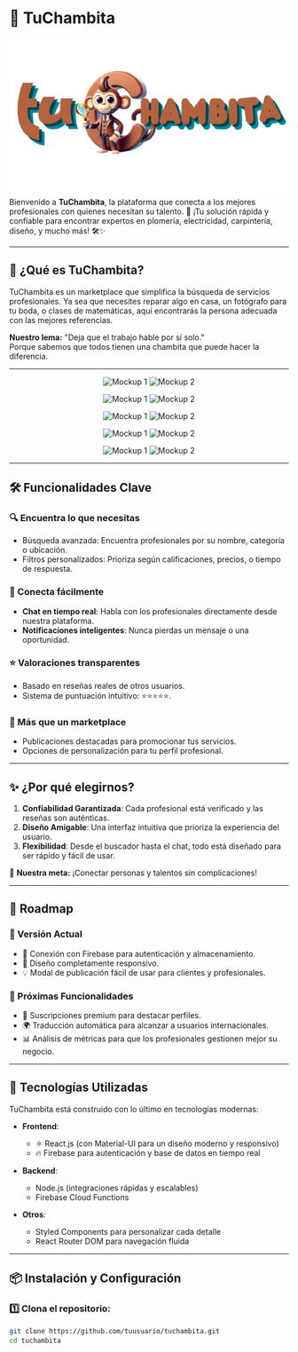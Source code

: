 # 🚀 TuChambita

![TuChambita Logo](/public/assets/banner.png)  
Bienvenido a **TuChambita**, la plataforma que conecta a los mejores profesionales con quienes necesitan su talento. 🌟 ¡Tu solución rápida y confiable para encontrar expertos en plomería, electricidad, carpintería, diseño, y mucho más! 🛠️✨

---

## 🌟 ¿Qué es TuChambita?
TuChambita es un marketplace que simplifica la búsqueda de servicios profesionales. Ya sea que necesites reparar algo en casa, un fotógrafo para tu boda, o clases de matemáticas, aquí encontrarás la persona adecuada con las mejores referencias.  

**Nuestro lema:** "Deja que el trabajo hable por sí solo."  
Porque sabemos que todos tienen una chambita que puede hacer la diferencia.

---
<p align="center">
  <img src="assets/readme/cc1.png" alt="Mockup 1" width="50%" />
  <img src="assets/readme/cc2.png" alt="Mockup 2" width="50%" />
</p>
<p align="center">
  <img src="assets/readme/cc4.png" alt="Mockup 1" width="50%" />
  <img src="assets/readme/cc5.png" alt="Mockup 2" width="50%" />
</p>
<p align="center">
  <img src="assets/readme/cc6.png" alt="Mockup 1" width="50%" />
  <img src="assets/readme/cc7.png" alt="Mockup 2" width="50%" />
</p>
<p align="center">
  <img src="assets/readme/cc8.png" alt="Mockup 1" width="50%" />
  <img src="assets/readme/cc9.png" alt="Mockup 2" width="50%" />
</p>
<p align="center">
  <img src="assets/readme/cc0.png" alt="Mockup 1" width="50%" />
  <img src="assets/readme/cc4.png" alt="Mockup 2" width="50%" />
</p>

---

## 🛠️ Funcionalidades Clave
### 🔍 Encuentra lo que necesitas
- Búsqueda avanzada: Encuentra profesionales por su nombre, categoría o ubicación.  
- Filtros personalizados: Prioriza según calificaciones, precios, o tiempo de respuesta.  

### 💬 Conecta fácilmente
- **Chat en tiempo real**: Habla con los profesionales directamente desde nuestra plataforma.  
- **Notificaciones inteligentes**: Nunca pierdas un mensaje o una oportunidad.  

### ⭐ Valoraciones transparentes
- Basado en reseñas reales de otros usuarios.  
- Sistema de puntuación intuitivo: ⭐⭐⭐⭐⭐.

### 🚀 Más que un marketplace
- Publicaciones destacadas para promocionar tus servicios.  
- Opciones de personalización para tu perfil profesional.

---

## ✨ ¿Por qué elegirnos?
1. **Confiabilidad Garantizada**: Cada profesional está verificado y las reseñas son auténticas.
2. **Diseño Amigable**: Una interfaz intuitiva que prioriza la experiencia del usuario.  
3. **Flexibilidad**: Desde el buscador hasta el chat, todo está diseñado para ser rápido y fácil de usar.  

🎯 **Nuestra meta:** ¡Conectar personas y talentos sin complicaciones!

---

## 🚧 Roadmap
### 🎉 Versión Actual
- 🧰 Conexión con Firebase para autenticación y almacenamiento.  
- 📱 Diseño completamente responsivo.  
- 💡 Modal de publicación fácil de usar para clientes y profesionales.  

### 🔮 Próximas Funcionalidades
- 🏅 Suscripciones premium para destacar perfiles.  
- 🌍 Traducción automática para alcanzar a usuarios internacionales.  
- 📊 Análisis de métricas para que los profesionales gestionen mejor su negocio.

---

## 🚀 Tecnologías Utilizadas
TuChambita está construido con lo último en tecnologías modernas:  

- **Frontend**:  
  - ⚛️ React.js (con Material-UI para un diseño moderno y responsivo)  
  - 🔥 Firebase para autenticación y base de datos en tiempo real  

- **Backend**:  
  - Node.js (integraciones rápidas y escalables)  
  - Firebase Cloud Functions  

- **Otros**:  
  - Styled Components para personalizar cada detalle  
  - React Router DOM para navegación fluida  

---

## 📦 Instalación y Configuración

### 1️⃣ Clona el repositorio:
```bash
git clone https://github.com/tuusuario/tuchambita.git
cd tuchambita

